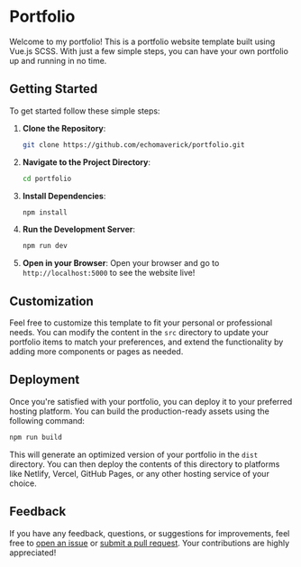 
# Portfolio

Welcome to my portfolio! This is a portfolio website template built using Vue.js SCSS. With just a few simple steps, you can have your own portfolio up and running in no time.

## Getting Started

To get started follow these simple steps:

1. **Clone the Repository**: 
   ```bash
   git clone https://github.com/echomaverick/portfolio.git
   ```

2. **Navigate to the Project Directory**:
   ```bash
   cd portfolio
   ```

3. **Install Dependencies**:
   ```bash
   npm install
   ```

4. **Run the Development Server**:
   ```bash
   npm run dev
   ```

5. **Open in your Browser**:
   Open your browser and go to `http://localhost:5000` to see the website live!

## Customization

Feel free to customize this template to fit your personal or professional needs. You can modify the content in the `src` directory to update your portfolio items to match your preferences, and extend the functionality by adding more components or pages as needed.

## Deployment

Once you're satisfied with your portfolio, you can deploy it to your preferred hosting platform. You can build the production-ready assets using the following command:

```bash
npm run build
```

This will generate an optimized version of your portfolio in the `dist` directory. You can then deploy the contents of this directory to platforms like Netlify, Vercel, GitHub Pages, or any other hosting service of your choice.

## Feedback

If you have any feedback, questions, or suggestions for improvements, feel free to [open an issue](https://github.com/echomaverick/portfolio/issues) or [submit a pull request](https://github.com/echomaverick/portfolio/pulls). Your contributions are highly appreciated!

